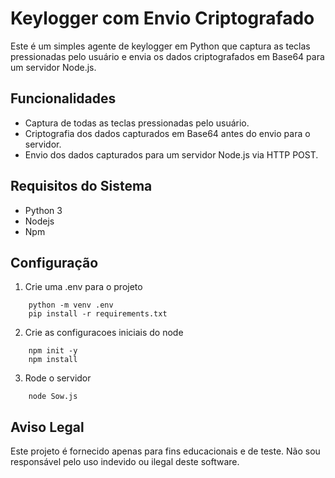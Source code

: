 # Keylogger com Envio Criptografado

Este é um simples agente de keylogger em Python que captura as teclas pressionadas pelo usuário e envia os dados criptografados em Base64 para um servidor Node.js. 

## Funcionalidades

- Captura de todas as teclas pressionadas pelo usuário.
- Criptografia dos dados capturados em Base64 antes do envio para o servidor.
- Envio dos dados capturados para um servidor Node.js via HTTP POST.

## Requisitos do Sistema

- Python 3
- Nodejs
- Npm 

## Configuração

1. Crie uma .env para o projeto
``` 
    python -m venv .env
    pip install -r requirements.txt

```
2. Crie as configuracoes iniciais do node
``` 
    npm init -y
    npm install

```
3. Rode o servidor
```
    node Sow.js

```



## Aviso Legal

Este projeto é fornecido apenas para fins educacionais e de teste. Não sou responsável pelo uso indevido ou ilegal deste software.
